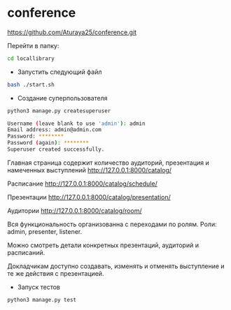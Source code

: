 # conference
https://github.com/Aturaya25/conference.git

Перейти в папку:
```bash
cd locallibrary
```
* Запустить следующий файл
```bash
bash ./start.sh
```



* Создание суперпользователя
```bash
python3 manage.py createsuperuser
```
```bash
Username (leave blank to use 'admin'): admin
Email address: admin@admin.com
Password: ********
Password (again): ********
Superuser created successfully.
```

Главная страница содержит количество аудиторий, презентация и намеченных выступлений
http://127.0.0.1:8000/catalog/

Расписание
http://127.0.0.1:8000/catalog/schedule/

Презентации
http://127.0.0.1:8000/catalog/presentation/

Аудитории
http://127.0.0.1:8000/catalog/room/

Вся функциональность организованна с переходами по ролям.
Роли: admin, presenter, listener.

Можно смотреть детали конкретных презентаций, аудиторий и расписаний.

Докладчикам доступно создавать, изменять и отменять выступление и те же действия с презентацией.

* Запуск тестов
```bash
python3 manage.py test
```
